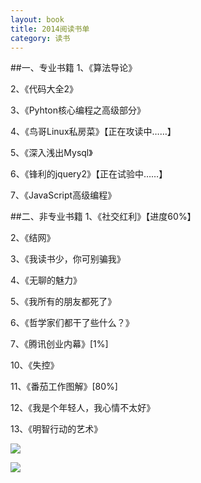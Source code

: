 ```yaml
---
layout: book
title: 2014阅读书单
category: 读书
---
```

##一、专业书籍
1、《算法导论》

2、《代码大全2》

3、《Pyhton核心编程之高级部分》

4、《鸟哥Linux私房菜》【正在攻读中……】

5、《深入浅出Mysql》

6、《锋利的jquery2》【正在试验中……】

7、《JavaScript高级编程》



##二、非专业书籍
1、《社交红利》【进度60%】

2、《结网》

3、《我读书少，你可别骗我》

4、《无聊的魅力》

5、《我所有的朋友都死了》

6、《哲学家们都干了些什么？》

7、《腾讯创业内幕》[1%]

10、《失控》

11、《番茄工作图解》[80%]

12、《我是个年轻人，我心情不太好》

13、《明智行动的艺术》


![](http://ww2.sinaimg.cn/bmiddle/a716fd45jw1edn5qq29zmj20c80efq3a.jpg)

![](http://ww1.sinaimg.cn/bmiddle/a716fd45jw1edn5qq3amvj20c80efaa8.jpg)